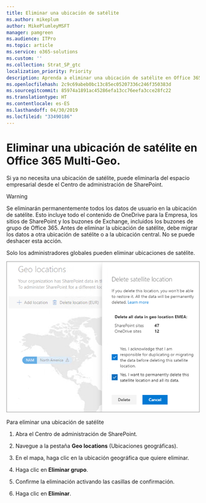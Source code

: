 ```yaml
---
title: Eliminar una ubicación de satélite
ms.author: mikeplum
author: MikePlumleyMSFT
manager: pamgreen
ms.audience: ITPro
ms.topic: article
ms.service: o365-solutions
ms.custom: ''
ms.collection: Strat_SP_gtc
localization_priority: Priority
description: Aprenda a eliminar una ubicación de satélite en Office 365 Multi-Geo.
ms.openlocfilehash: 2c9c69abeb0bc13c85ec05207336c246f350383d
ms.sourcegitcommit: 85974a1891ac45286efa13cc76eefa3cce28fc22
ms.translationtype: HT
ms.contentlocale: es-ES
ms.lasthandoff: 04/30/2019
ms.locfileid: "33490186"
---
```

# <a name="delete-a-satellite-location-in-office-365-multi-geo"></a>Eliminar una ubicación de satélite en Office 365 Multi-Geo.

Si ya no necesita una ubicación de satélite, puede eliminarla del espacio empresarial desde el Centro de administración de SharePoint.

> [!WARNING]
> Se eliminarán permanentemente todos los datos de usuario en la ubicación de satélite. Esto incluye todo el contenido de OneDrive para la Empresa, los sitios de SharePoint y los buzones de Exchange, incluidos los buzones de grupo de Office 365. Antes de eliminar la ubicación de satélite, debe migrar los datos a otra ubicación de satélite o a la ubicación central. No se puede deshacer esta acción.

Solo los administradores globales pueden eliminar ubicaciones de satélite.

![Captura de pantalla del centro de administración multigeográfico en la que se muestra la interfaz de usuario de eliminación de una ubicación geográfica](media/multi-geo-delete-satellite-location.png)

Para eliminar una ubicación de satélite

1. Abra el Centro de administración de SharePoint.

2. Navegue a la pestaña **Geo locations** (Ubicaciones geográficas).

3. En el mapa, haga clic en la ubicación geográfica que quiere eliminar.

4. Haga clic en **Eliminar grupo**.

5. Confirme la eliminación activando las casillas de confirmación.

6. Haga clic en **Eliminar**.
